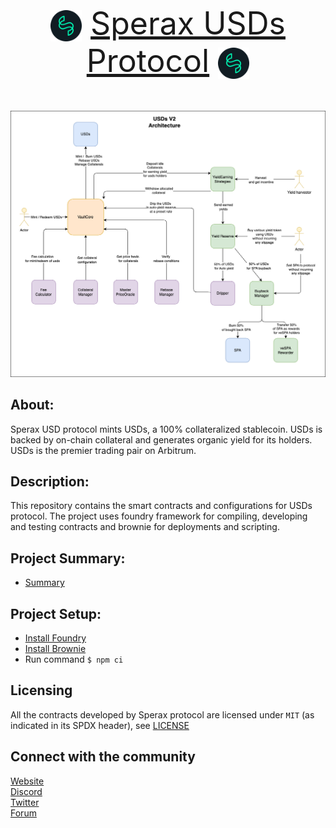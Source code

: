 
<p align="center" style="font-size:50px"> <img src="./docs/Logo.png" width="50" align="center"> </t> <u>Sperax USDs Protocol</u> <img src="./docs/Logo.png" width="50" align="center"> </p>

![](./docs/arch/USDsV2_ArchDiagram.png)

## About:
Sperax USD protocol mints USDs, a 100% collateralized stablecoin. USDs is backed by on-chain collateral and generates organic yield for its holders. USDs is the premier trading pair on Arbitrum.

## Description:
This repository contains the smart contracts and configurations for USDs protocol.
The project uses foundry framework for compiling, developing and testing contracts and brownie for deployments and scripting.


## Project Summary:
* [Summary](/docs/src/SUMMARY.md)

## Project Setup:
* [Install Foundry](https://book.getfoundry.sh/getting-started/installation)
* [Install Brownie](https://eth-brownie.readthedocs.io/en/stable/install.html)
* Run command ```$ npm ci```

## Licensing
All the contracts developed by Sperax protocol are licensed under `MIT` (as indicated in its SPDX header), see [LICENSE](./LICENSE)

## Connect with the community
[Website](https://sperax.io/) \
[Discord](https://discord.com/invite/cFdcvj9jMm) \
[Twitter](https://twitter.com/SperaxUSD) \
[Forum](https://forum.sperax.io/)
